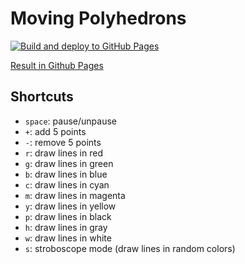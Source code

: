 # Moving Polyhedrons

[![Build and deploy to GitHub Pages](https://github.com/MaximeVernusset/Moving-Polyhedrons/actions/workflows/deploy.yml/badge.svg)](https://github.com/MaximeVernusset/Moving-Polyhedrons/actions/workflows/deploy.yml)

[Result in Github Pages](https://maximevernusset.github.io/Moving-Polyhedrons/)

## Shortcuts

- `space`: pause/unpause
- `+`: add 5 points
- `-`: remove 5 points
- `r`: draw lines in red
- `g`: draw lines in green
- `b`: draw lines in blue
- `c`: draw lines in cyan
- `m`: draw lines in magenta
- `y`: draw lines in yellow
- `p`: draw lines in black
- `h`: draw lines in gray
- `w`: draw lines in white
- `s`: stroboscope mode (draw lines in random colors)
